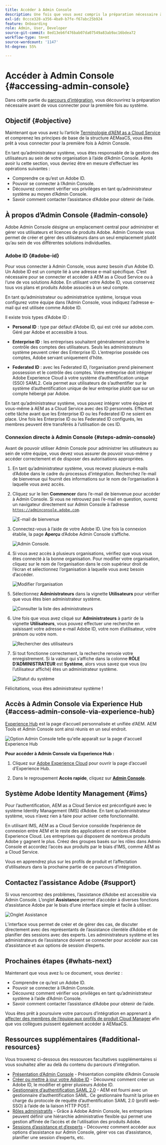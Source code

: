 ```yaml
---
title: Accéder à Admin Console
description: Une fois que vous avez compris la préparation nécessaire à l’intégration et les principes de base de la structure d’AEM as a Cloud Service, vous êtes prêt à vous connecter pour la première fois à Admin Console.
exl-id: 0ccce328-a356-4ba9-b7fe-f67abc25b924
feature: Onboarding
role: Admin, User, Developer
source-git-commit: 8ed13eb6f476bab07da07549a83ab9ac16bdea72
workflow-type: tm+mt
source-wordcount: '1147'
ht-degree: 55%

---
```


# Accéder à Admin Console {#accessing-admin-console}

Dans cette partie du [parcours d’intégration](overview.md), vous découvrirez la préparation nécessaire avant de vous connecter pour la première fois au système.

## Objectif {#objective}

Maintenant que vous avez lu l’article [Terminologie d’AEM as a Cloud Service](terminology.md) et comprenez les principes de base de la structure AEMaaCS, vous êtes prêt à vous connecter pour la première fois à Admin Console.

En tant qu’administrateur système, vous êtes responsable de la gestion des utilisateurs au sein de votre organisation à l’aide d’Admin Console. Après avoir lu cette section, vous devriez être en mesure d’effectuer les opérations suivantes :

* Comprendre ce qu’est un Adobe ID.
* Pouvoir se connecter à l’Admin Console.
* Découvrez comment vérifier vos privilèges en tant qu’administrateur système au moyen d’Admin Console.
* Savoir comment contacter l’assistance d’Adobe pour obtenir de l’aide.

## À propos d’Admin Console {#admin-console}

Adobe Admin Console désigne un emplacement central pour administrer et gérer vos utilisateurs et licences de produits Adobe. Admin Console vous permet de créer et gérer des utilisateurs dans un seul emplacement plutôt qu’au sein de vos différentes solutions individuelles.

### Adobe ID {#adobe-id}

Pour vous connecter à Admin Console, vous aurez besoin d’un Adobe ID. Un Adobe ID est un compte lié à une adresse e-mail spécifique. C’est nécessaire pour se connecter et accéder à AEM as a Cloud Service ou à l’une de vos solutions Adobe. En utilisant votre Adobe ID, vous conservez tous vos plans et produits Adobe associés à un seul compte.

En tant qu’administrateur ou administratrice système, lorsque vous configurez votre équipe dans l’Admin Console, vous indiquez l’adresse e-mail qui est utilisée comme Adobe ID.

Il existe trois types d’Adobe ID :

* **Personal ID** : type par défaut d’Adobe ID, qui est créé sur adobe.com. Géré par Adobe et accessible à tous.

* **Enterprise ID** : les entreprises souhaitent généralement accroître le contrôle des comptes des utilisateurs. Seuls les administrateurs système peuvent créer des Enterprise ID. L’entreprise possède ces comptes, Adobe servant uniquement d’hôte.

* **Federated ID** : avec les Federated ID, l’organisation prend pleinement possession et le contrôle des comptes. Votre entreprise doit intégrer Adobe Experience Cloud à votre système d’authentification unique (SSO) SAML2. Cela permet aux utilisateurs de s’authentifier sur le système d’authentification unique de leur entreprise plutôt que sur un compte hébergé par Adobe.

En tant qu’administrateur système, vous pouvez intégrer votre équipe et vous-même à AEM as a Cloud Service avec des ID personnels. Effectuez cette tâche avant que les Enterprise ID ou les Federated ID ne soient en place. Une fois les Enterprise ID ou les Federated ID configurés, les membres peuvent être transférés à l’utilisation de ces ID.

### Connexion directe à Admin Console {#steps-admin-console}

Avant de pouvoir utiliser Admin Console pour administrer les utilisateurs au sein de votre équipe, vous devez vous assurer de pouvoir vous-même y accéder correctement et de disposer des autorisations appropriées.

1. En tant qu’administrateur système, vous recevez plusieurs e-mails d’Adobe dans le cadre du processus d’intégration. Recherchez l’e-mail de bienvenue qui fournit des informations sur le nom de l’organisation à laquelle vous avez accès.

1. Cliquez sur le lien **Commencer** dans l’e-mail de bienvenue pour accéder à Admin Console. Si vous ne retrouvez pas l’e-mail en question, ouvrez un navigateur directement sur Admin Console à l’adresse [`https://adminconsole.adobe.com`](https://adminconsole.adobe.com).

   ![E-mail de bienvenue](/help/journey-onboarding/assets/get-started-email.png)

1. Connectez-vous à l’aide de votre Adobe ID. Une fois la connexion établie, la page **Aperçu** d’Adobe Admin Console s’affiche.

   ![Admin Console.](/help/journey-onboarding/assets/get-started1.png)

1. Si vous avez accès à plusieurs organisations, vérifiez que vous vous êtes connecté à la bonne organisation. Pour modifier votre organisation, cliquez sur le nom de l’organisation dans le coin supérieur droit de l’écran et sélectionnez l’organisation à laquelle vous avez besoin d’accéder.

   ![Modifier l’organisation](/help/journey-onboarding/assets/admin-console-orgswitch.png)

1. Sélectionnez **Administrateurs** dans la vignette **Utilisateurs** pour vérifier que vous êtes bien administrateur système.

   ![Consulter la liste des administrateurs](/help/journey-onboarding/assets/get-started2.png)

1. Une fois que vous avez cliqué sur **Administrateurs** à partir de la vignette **Utilisateurs**, vous pouvez effectuer une recherche en saisissant votre adresse e-mail Adobe ID, votre nom d’utilisateur, votre prénom ou votre nom.

   ![Rechercher des utilisateurs](/help/journey-onboarding/assets/get-started3.png)

1. Si tout fonctionne correctement, la recherche renvoie votre enregistrement. Si la valeur qui s’affiche dans la colonne **RÔLE D’ADMINISTRATEUR** est **Système**, alors vous savez que vous (ou l’utilisateur affiché) êtes un administrateur système.

   ![Statut du système](/help/journey-onboarding/assets/get-started4.png)

Félicitations, vous êtes administrateur système !

## Accès à Admin Console via Experience Hub  {#access-admin-console-via-experience-hub}

[Experience Hub](/help/experience-hub.md) est la page d’accueil personnalisée et unifiée d’AEM. AEM Tools et Admin Console sont ainsi réunis en un seul endroit.

![Option Admin Console telle qu&#39;elle apparaît sur la page d&#39;accueil Experience Hub](/help/journey-onboarding/assets/experiencehub-adminconsole1.png)

**Pour accéder à Admin Console via Experience Hub :**

1. Cliquez sur [Adobe Experience Cloud](https://experience.adobe.com/#/@foundationinternal/home) pour ouvrir la page d’accueil d’Experience Hub.

1. Dans le regroupement **Accès rapide**, cliquez sur [**Admin Console**](https://experience.adobe.com).

## Système Adobe Identity Management {#ims}

Pour l’authentification, AEM as a Cloud Service est préconfiguré avec le système Identity Management (IMS) d’Adobe. En tant qu’administrateur système, vous n’avez rien à faire pour activer cette fonctionnalité.

En utilisant IMS, AEM as a Cloud Service consolide l’expérience de connexion entre AEM et le reste des applications et services d’Adobe Experience Cloud. Les entreprises qui disposent de nombreux produits Adobe y gagnent le plus. Créez des groupes basés sur les rôles dans Admin Console et accordez l’accès aux produits par le biais d’IMS, comme AEM as a Cloud Service.

Vous en apprendrez plus sur les profils de produit et l’affectation d’utilisateurs dans la prochaine partie de ce parcours d’intégration.

## Contactez l’assistance Adobe {#support}

Si vous rencontrez des problèmes, l’assistance d’Adobe est accessible via Admin Console. L’onglet **Assistance** permet d’accéder à diverses fonctions d’assistance Adobe par le biais d’une interface simple et facile à utiliser.

![Onglet Assistance](/help/journey-onboarding/assets/support-menu.png)

L’interface vous permet de créer et de gérer des cas, de discuter directement avec des représentants de l’assistance clientèle d’Adobe et de planifier des sessions avec des experts. Les administrateurs système et les administrateurs de l’assistance doivent se connecter pour accéder aux cas d’assistance et aux options de session d’experts.

## Prochaines étapes {#whats-next}

Maintenant que vous avez lu ce document, vous devriez :

* Comprendre ce qu’est un Adobe ID.
* Pouvoir se connecter à l’Admin Console.
* Découvrez comment vérifier vos privilèges en tant qu’administrateur système à l’aide d’Admin Console.
* Savoir comment contacter l’assistance d’Adobe pour obtenir de l’aide.

Vous êtes prêt à poursuivre votre parcours d’intégration en apprenant à [affecter des membres de l’équipe aux profils de produit Cloud Manager](assign-profiles-cloud-manager.md) afin que vos collègues puissent également accéder à AEMaaCS.

## Ressources supplémentaires {#additional-resources}

Vous trouverez ci-dessous des ressources facultatives supplémentaires si vous souhaitez aller au delà du contenu du parcours d’intégration.

* [Présentation d’Admin Console](https://helpx.adobe.com/fr/enterprise/using/admin-console.html) - Présentation complète d’Admin Console
* [Créer ou mettre à jour votre Adobe ID](https://helpx.adobe.com/fr/manage-account/using/create-update-adobe-id.html#HowtocreateorupdateyourAdobeID) - Découvrez comment créer un Adobe ID, le modifier et gérer plusieurs Adobe ID.
* [Gestionnaire d’authentification SAML 2.0](https://experienceleague.adobe.com/en/docs/experience-manager-65/content/security/saml-2-0-authenticationhandler#) - AEM est fourni avec un gestionnaire d’authentification SAML. Ce gestionnaire fournit la prise en charge du protocole de requête d’authentification SAML 2.0 (profil web-SSO) à l’aide de la liaison HTTP POST.
* [Rôles administratifs](https://helpx.adobe.com/fr/enterprise/using/admin-roles.html) - Grâce à Adobe Admin Console, les entreprises peuvent définir une hiérarchie administrative flexible qui permet une gestion affinée de l’accès et de l’utilisation des produits Adobe.
* [Sessions d’assistance et d’experts](https://helpx.adobe.com/enterprise/admin-guide.html/enterprise/using/support-for-experience-cloud.html) - Découvrez comment accéder aux options d’assistance sur Admin Console, gérer vos cas d’assistance, planifier une session d’experts, etc.
